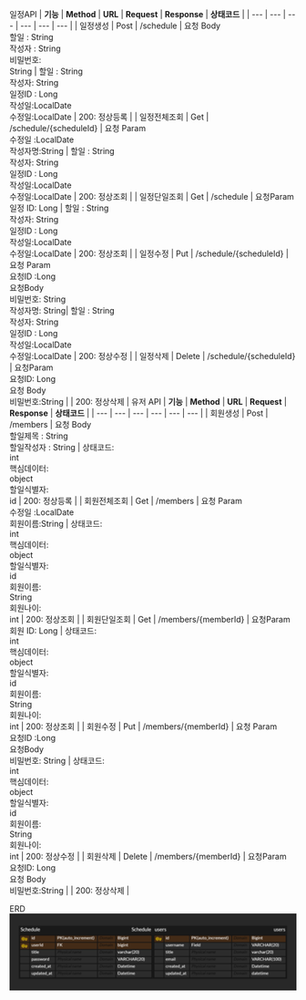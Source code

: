 일정API
| **기능** | **Method** | **URL** | **Request** | **Response** | **상태코드** |
| --- | --- | --- | --- | --- | --- |
| 일정생성 | Post | /schedule | 요청 Body  <br>할일 : String  <br>작성자 : String  <br>비밀번호:  <br>String | 할일 : String  <br>작성자: String  <br>일정ID : Long  <br>작성일:LocalDate  <br>수정일:LocalDate | 200: 정상등록 |
| 일정전체조회 | Get | /schedule/{scheduleId} | 요청 Param  <br>수정일 :LocalDate  <br>작성자명:String | 할일 : String  <br>작성자: String  <br>일정ID : Long  <br>작성일:LocalDate  <br>수정일:LocalDate | 200: 정상조회 |
| 일정단일조회 | Get | /schedule | 요청Param  <br>일정 ID: Long | 할일 : String  <br>작성자: String  <br>일정ID : Long  <br>작성일:LocalDate  <br>수정일:LocalDate | 200: 정상조회 |
| 일정수정 | Put | /schedule/{scheduleId} | 요청 Param  <br>요청ID :Long  <br>요청Body  <br>비밀번호: String <br>작성자명: String| 할일 : String  <br>작성자: String  <br>일정ID : Long  <br>작성일:LocalDate  <br>수정일:LocalDate | 200: 정상수정 |
| 일정삭제 | Delete | /schedule/{scheduleId} | 요청Param  <br>요청ID: Long  <br>요청 Body  <br>비밀번호:String |  | 200: 정상삭제 |
유저 API
| **기능** | **Method** | **URL** | **Request** | **Response** | **상태코드** |
| --- | --- | --- | --- | --- | --- |
| 회원생성 | Post | /members | 요청 Body  <br>할일제목 : String  <br>할일작성자 : String | 상태코드:  <br>int  <br>핵심데이터:  <br>object  <br>할일식별자:  <br>id | 200: 정상등록 |
| 회원전체조회 | Get | /members | 요청 Param  <br>수정일 :LocalDate  <br>회원이름:String | 상태코드:  <br>int  <br>핵심데이터:  <br>object  <br>할일식별자:  <br>id  <br>회원이름:  <br>String  <br>회원나이:  <br>int | 200: 정상조회 |
| 회원단일조회 | Get | /members/{memberId} | 요청Param  <br>회원 ID: Long | 상태코드:  <br>int  <br>핵심데이터:  <br>object  <br>할일식별자:  <br>id  <br>회원이름:  <br>String  <br>회원나이:  <br>int | 200: 정상조회 |
| 회원수정 | Put | /members/{memberId} | 요청 Param  <br>요청ID :Long  <br>요청Body  <br>비밀번호: String | 상태코드:  <br>int  <br>핵심데이터:  <br>object  <br>할일식별자:  <br>id  <br>회원이름:  <br>String  <br>회원나이:  <br>int | 200: 정상수정 |
| 회원삭제 | Delete | /members/{memberId} | 요청Param  <br>요청ID: Long  <br>요청 Body  <br>비밀번호:String |  | 200: 정상삭제 |

ERD
![img.png](img.png)